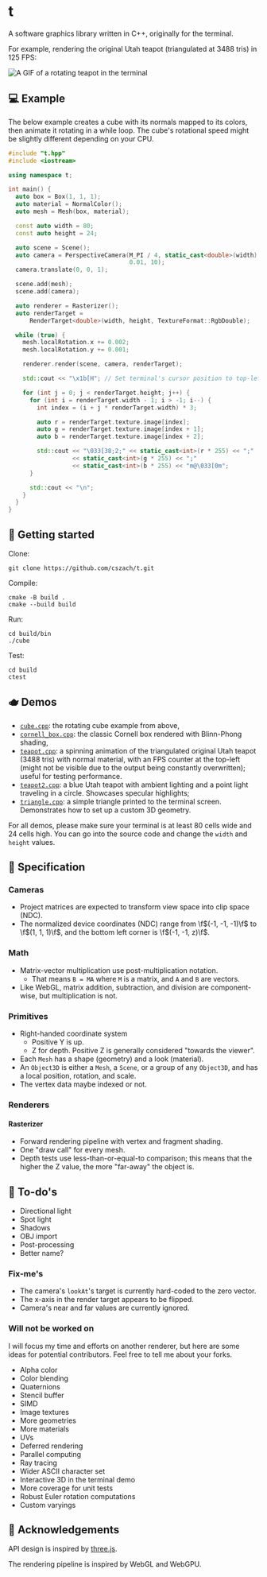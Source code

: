 # t

A software graphics library written in C++, originally for the terminal.

For example, rendering the original Utah teapot (triangulated at 3488 tris) in
125 FPS:

![A GIF of a rotating teapot in the terminal](img/teapot.gif)


## 💻 Example

The below example creates a cube with its normals mapped to its colors, then
animate it rotating in a while loop. The cube's rotational speed might be
slightly different depending on your CPU.

```cpp
#include "t.hpp"
#include <iostream>

using namespace t;

int main() {
  auto box = Box(1, 1, 1);
  auto material = NormalColor();
  auto mesh = Mesh(box, material);

  const auto width = 80;
  const auto height = 24;

  auto scene = Scene();
  auto camera = PerspectiveCamera(M_PI / 4, static_cast<double>(width) / height,
                                  0.01, 10);
  camera.translate(0, 0, 1);

  scene.add(mesh);
  scene.add(camera);

  auto renderer = Rasterizer();
  auto renderTarget =
      RenderTarget<double>(width, height, TextureFormat::RgbDouble);

  while (true) {
    mesh.localRotation.x += 0.002;
    mesh.localRotation.y += 0.001;

    renderer.render(scene, camera, renderTarget);

    std::cout << "\x1b[H"; // Set terminal's cursor position to top-left corner

    for (int j = 0; j < renderTarget.height; j++) {
      for (int i = renderTarget.width - 1; i > -1; i--) {
        int index = (i + j * renderTarget.width) * 3;

        auto r = renderTarget.texture.image[index];
        auto g = renderTarget.texture.image[index + 1];
        auto b = renderTarget.texture.image[index + 2];

        std::cout << "\033[38;2;" << static_cast<int>(r * 255) << ";"
                  << static_cast<int>(g * 255) << ";"
                  << static_cast<int>(b * 255) << "m@\033[0m";
      }

      std::cout << "\n";
    }
  }
}
```

## 🏃 Getting started

Clone:

```
git clone https://github.com/cszach/t.git
```

Compile:

```
cmake -B build .
cmake --build build
```

Run:

```
cd build/bin
./cube
```

Test:

```
cd build
ctest
```

## 🫖 Demos

- [`cube.cpp`](src/cube.cpp): the rotating cube example from above,
- [`cornell_box.cpp`](src/cornell_box.cpp): the classic Cornell box rendered
  with Blinn-Phong shading,
- [`teapot.cpp`](src/teapot.cpp): a spinning animation of the triangulated
  original Utah teapot (3488 tris) with normal material, with an FPS counter at
  the top-left (might not be visible due to the output being constantly
  overwritten); useful for testing performance.
- [`teapot2.cpp`](src/teapot2.cpp): a blue Utah teapot with ambient lighting and
  a point light traveling in a circle. Showcases specular highlights;
- [`triangle.cpp`](src/triangle.cpp): a simple triangle printed to the terminal
  screen. Demonstrates how to set up a custom 3D geometry.

For all demos, please make sure your terminal is at least 80 cells wide and 24
cells high. You can go into the source code and change the `width` and `height`
values.

## 📜 Specification

### Cameras

- Project matrices are expected to transform view space into clip space (NDC).
- The normalized device coordinates (NDC) range from \f$(-1, -1, -1)\f$ to
  \f$(1, 1, 1)\f$, and the bottom left corner is \f$(-1, -1, z)\f$.

### Math

- Matrix-vector multiplication use post-multiplication notation.
  - That means `B = MA` where `M` is a matrix, and `A` and `B` are vectors.
- Like WebGL, matrix addition, subtraction, and division are component-wise,
  but multiplication is not.

### Primitives

- Right-handed coordinate system
  - Positive Y is up.
  - Z for depth. Positive Z is generally considered "towards the viewer".
- Each `Mesh` has a shape (geometry) and a look (material).
- An `Object3D` is either a `Mesh`, a `Scene`, or a group of any `Object3D`, and
  has a local position, rotation, and scale.
- The vertex data maybe indexed or not.

### Renderers

#### Rasterizer

- Forward rendering pipeline with vertex and fragment shading.
- One "draw call" for every mesh.
- Depth tests use less-than-or-equal-to comparison; this means that the higher
  the Z value, the more "far-away" the object is.

## 🚧 To-do's

- Directional light
- Spot light
- Shadows
- OBJ import
- Post-processing
- Better name?

### Fix-me's

- The camera's `lookAt`'s target is currently hard-coded to the zero vector.
- The x-axis in the render target appears to be flipped.
- Camera's near and far values are currently ignored.

### Will not be worked on

I will focus my time and efforts on another renderer, but here are some ideas
for potential contributors. Feel free to tell me about your forks.

- Alpha color
- Color blending
- Quaternions
- Stencil buffer
- SIMD
- Image textures
- More geometries
- More materials
- UVs
- Deferred rendering
- Parallel computing
- Ray tracing
- Wider ASCII character set
- Interactive 3D in the terminal demo
- More coverage for unit tests
- Robust Euler rotation computations
- Custom varyings

## 🙌 Acknowledgements

API design is inspired by [three.js](https://threejs.org).

The rendering pipeline is inspired by WebGL and WebGPU.
